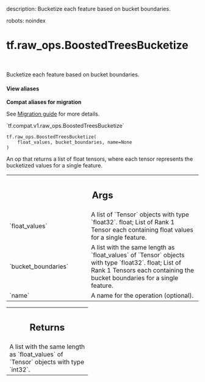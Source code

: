 description: Bucketize each feature based on bucket boundaries.

robots: noindex

# tf.raw_ops.BoostedTreesBucketize

<!-- Insert buttons and diff -->

<table class="tfo-notebook-buttons tfo-api nocontent" align="left">

</table>



Bucketize each feature based on bucket boundaries.

<section class="expandable">
  <h4 class="showalways">View aliases</h4>
  <p>
<b>Compat aliases for migration</b>
<p>See
<a href="https://www.tensorflow.org/guide/migrate">Migration guide</a> for
more details.</p>
<p>`tf.compat.v1.raw_ops.BoostedTreesBucketize`</p>
</p>
</section>

<pre class="devsite-click-to-copy prettyprint lang-py tfo-signature-link">
<code>tf.raw_ops.BoostedTreesBucketize(
    float_values, bucket_boundaries, name=None
)
</code></pre>



<!-- Placeholder for "Used in" -->

An op that returns a list of float tensors, where each tensor represents the
bucketized values for a single feature.

<!-- Tabular view -->
 <table class="responsive fixed orange">
<colgroup><col width="214px"><col></colgroup>
<tr><th colspan="2"><h2 class="add-link">Args</h2></th></tr>

<tr>
<td>
`float_values`
</td>
<td>
A list of `Tensor` objects with type `float32`.
float; List of Rank 1 Tensor each containing float values for a single feature.
</td>
</tr><tr>
<td>
`bucket_boundaries`
</td>
<td>
A list with the same length as `float_values` of `Tensor` objects with type `float32`.
float; List of Rank 1 Tensors each containing the bucket boundaries for a single
feature.
</td>
</tr><tr>
<td>
`name`
</td>
<td>
A name for the operation (optional).
</td>
</tr>
</table>



<!-- Tabular view -->
 <table class="responsive fixed orange">
<colgroup><col width="214px"><col></colgroup>
<tr><th colspan="2"><h2 class="add-link">Returns</h2></th></tr>
<tr class="alt">
<td colspan="2">
A list with the same length as `float_values` of `Tensor` objects with type `int32`.
</td>
</tr>

</table>

